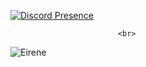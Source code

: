[![Discord Presence](https://lanyard-profile-readme.vercel.app/api/628819243051515935
                            )](https://discord.com/users/628819243051515935)
                            
                            <br>
<img src="https://komarev.com/ghpvc/?username=Eirxne&label=Ziyaretçi%20Sayısı&color=351c75" alt="Eirene" />
</p> 
